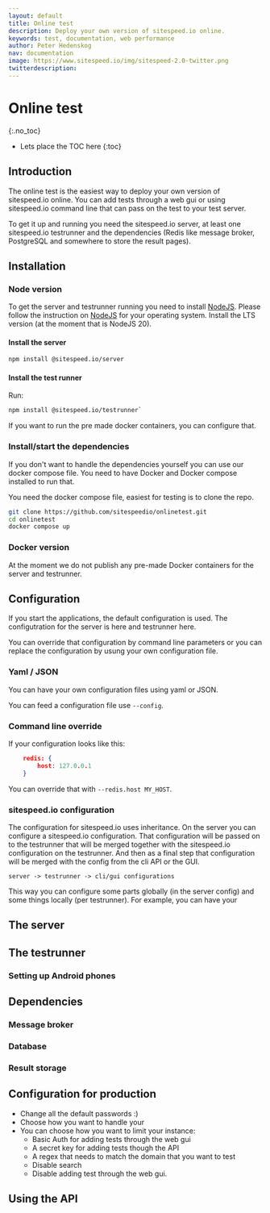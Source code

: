 ```yaml
---
layout: default
title: Online test
description: Deploy your own version of sitespeed.io online.
keywords: test, documentation, web performance
author: Peter Hedenskog
nav: documentation
image: https://www.sitespeed.io/img/sitespeed-2.0-twitter.png
twitterdescription:
---
```


# Online test
{:.no_toc}

* Lets place the TOC here
{:toc}

## Introduction
The online test is the easiest way to deploy your own version of sitespeed.io online. You can add tests through a web gui or using sitespeed.io command line that can pass on the test to your test server.

To get it up and running you need the sitespeed.io server, at least one sitespeed.io testrunner and the dependencies (Redis like message broker, PostgreSQL and somewhere to store the result pages).


## Installation

### Node version
To get the server and testrunner running you need to install [NodeJS](https://nodejs.org/). Please follow the instruction on [NodeJS](https://nodejs.org/) for your operating system. Install the LTS version (at the moment that is NodeJS 20).

#### Install the server

```bash
npm install @sitespeed.io/server
```

#### Install the test runner
Run: 

```bash
npm install @sitespeed.io/testrunner`
```

If you want to run the pre made docker containers, you can configure that.

### Install/start the dependencies
If you don't want to handle the dependencies yourself you can use our docker compose file. You need to have Docker and Docker compose installed to run that.

You need the docker compose file, easiest for testing is to clone the repo.

```bash
git clone https://github.com/sitespeedio/onlinetest.git
cd onlinetest
docker compose up
```

### Docker version
At the moment we do not publish any pre-made Docker containers for the server and testrunner. 


## Configuration
If you start the applications, the default configuration is used. The configutration for the server is here and testrunner here. 

You can override that configuration by command line parameters or you can replace the configuration by usung your own configuration file.

### Yaml / JSON
You can have your own configuration files using yaml or JSON.

You can feed a configuration file use `--config`.

### Command line override

If your configuration looks like this:

```json
    redis: {
        host: 127.0.0.1
    }
```

You can override that with `--redis.host MY_HOST`.

### sitespeed.io configuration
The configuration for sitespeed.io uses inheritance. On the server you can configure a sitespeed.io configuration. That configuration will be passed on to the testrunner that will be merged together with the sitespeed.io configuration on the testrunner. And then as a final step that configuration will be merged with the config from the cli API or the GUI.

`server -> testrunner -> cli/gui configurations`

This way you can configure some parts globally (in the server config) and some things locally (per testrunner). For example, you can have your 

## The server

## The testrunner

### Setting up Android phones

## Dependencies

### Message broker


### Database

### Result storage

## Configuration for production
* Change all the default passwords :)
* Choose how you want to handle your
* You can choose how you want to limit your instance:
    * Basic Auth for adding tests through the web gui
    * A secret key for adding tests though the API
    * A regex that needs to match the domain that you want to test
    * Disable search
    * Disable adding test through the web gui.

## Using the API

